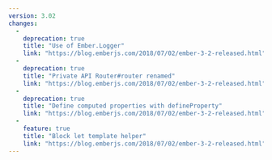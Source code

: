 ```yaml
---
version: 3.02
changes:
  -
    deprecation: true
    title: "Use of Ember.Logger"
    link: "https://blog.emberjs.com/2018/07/02/ember-3-2-released.html"
  -
    deprecation: true
    title: "Private API Router#router renamed"
    link: "https://blog.emberjs.com/2018/07/02/ember-3-2-released.html"
  -
    deprecation: true
    title: "Define computed properties with defineProperty"
    link: "https://blog.emberjs.com/2018/07/02/ember-3-2-released.html"
  -
    feature: true
    title: "Block let template helper"
    link: "https://blog.emberjs.com/2018/07/02/ember-3-2-released.html"
---
```

